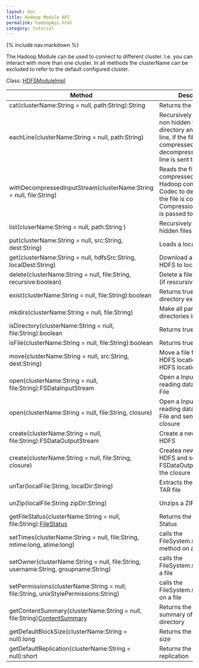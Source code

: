 ```yaml
---
layout: doc
title: Hadoop Module API
permalink: hadoopApi.html
category: tutorial
---
```



{% include nav.markdown %}

The Hadoop Module can be used to connect to different cluster.
I.e. you can interact with more than one cluster.
In all methods the clusterName can be excluded to refer to the default configured cluster.

Class: [HDFSModuleImpl](https://github.com/gerritjvv/glue/blob/master/core/glue-modules-hadoop/src/main/groovy/org/glue/modules/hadoop/impl/HDFSModuleImpl.groovy)

| Method | Description | Example |
| ------ | ----------- | ------- |
|cat(clusterName:String = null, path:String):String | Returns the text to a path | println ctx.hdfs.cat('myfile.txt') 
|eachLine(clusterName:String = null, path:String) | Recursively searches for non hidden files in a directory and return each line, if the file is compressed it will be decompressed first, each line is sent to the closure | ctx.hfds.eachLine 'myfile.txt', { line -> println line }
|withDecompressedInputStream(clusterName:String = null, file:String) | Reads the file and if compressed, use the Hadoop configured Codec to decompress, if the file is compressed a CompressionInputStream is passed to the Closure| ctx.hdfs.withDecompressInputStream "myfile.gz", { input ->  /* do stuff */ } 
|list(cluserName:String = null, path:String ) | Recursively lists all non hidden files | ctx.hdfs.list 'mydir', { file -> println file }
|put(clusterName:String = null, src:String, dest:String) | Loads a local file to HDFS | ctx.hdfs.put('myfile.txt', '/hdfsdir/') 
|get(clusterName:String = null, hdfsSrc:String, localDest:String) | Download a file from HDFS to local | ctx.hdfs.get('/hdfsdir/myfile.txt', 'localfile.txt') 
|delete(clusterName:String = null, file:String, recursive:boolean)|Delete a file or directory (if rescursive is true) | 
|exist(clusterName:String = null, file:String):boolean | Returns true if a file or directory exist | ctx.hdfs.exist('mydir') 
|mkdirs(clusterName:String = null, file:String)| Make all parent and sub-directories in the path | ctx.hdfs.mkdirs('/path1/path2/path2') 
|isDirectory(clusterName:String = null, file:String):boolean | Returns true if a directory | 
|isFile(clusterName:String = null, file:String):boolean | Returns true if a file | 
|move(clusterName:String = null, src:String, dest:String) | Move a file from one HDFS location to another HDFS location | ctx.hdfs.put('/hdfsdir1/myfile1.txt', '/hdfsdir2/') 
|open(clusterName:String = null, file:String):FSDataInputStream| Open a InputStream for reading data to an HDFS File |  
|open(clusterName:String = null, file:String, closure)| Open a InputStream for reading data to an HDFS File and send it to the closure | e.g. Write to local file: new File('localfile').withOutputStream { out -> ctx.hdfs.open 'mynfile.txt', {is-> out << is } } 
|create(clusterName:String = null, file:String):FSDataOutputStream | Create a new file on HDFS | 
|create(clusterName:String = null, file:String, closure) | Createa new file on HDFS and sends the FSDataOutputStream to the closure | e.g. Copy a file to hdfs new File('mylocalfile').withInputStream { is -> ctx.hdfs.create('myfile.txt', { out -> out << is } } 
|unTar(localFile:String, localDir:String) | Extracts the contents of a TAR file | ctx.hdfs.unTar('myfile.tar', '/opt/glue/log/${ctx.unitId}/tardir') 
|unZip(localFile:String zipDir:String) | Unzips a ZIP/GZIP file | ctx.hdfs.unZip('myfile.gzip', '/opt/glue/log/${ctx.unitId}/zipdir') 
|getFileStatus(clusterName:String = null, file:String):[FileStatus](http://hadoop.apache.org/docs/current/api/org/apache/hadoop/fs/clas-use/FileStatus.html) |  Returns the HDFS File Status | 
|setTimes(clusterName:String = null, file:String, mtime:long, atime:long) | calls the FileSystem.setTimes method on a file| 
|setOwner(clusterName:String = null, file:String, username:String, groupname:String) | calls the FileSystem.setOwner on a file | 
|setPermissions(clusterName:String = null, file:String, unixStylePermissions:String) | calls the FileSystem.setPermission on a file |  
|getContentSummary(clusterName:String = null, file:String)[ContentSummary](http://hadoop.apache.org/docs/current/api/org/apache/hadoop/fs/ContentSummary.html) | Returns the content summary of a file or directory | 
|getDefaultBlockSize(clusterName:String = null):long | Returns the default block size | 
|getDefaultReplication(clusterName:String = null):short | Returns the default replication | 
